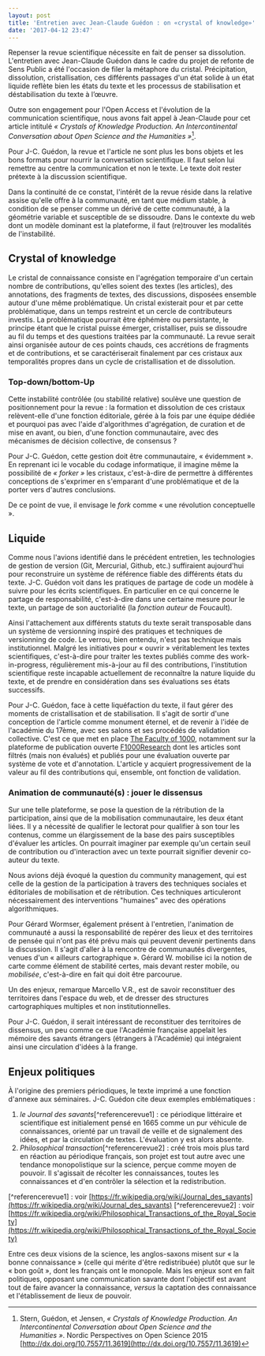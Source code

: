 ```yaml
---
layout: post
title: 'Entretien avec Jean-Claude Guédon : on «crystal of knowledge»'
date: '2017-04-12 23:47'
---
```


Repenser la revue scientifique nécessite en fait de penser sa dissolution. L'entretien avec Jean-Claude Guédon dans le cadre du projet de refonte de Sens Public a été l'occasion de filer la métaphore du cristal. Précipitation, dissolution, cristallisation, ces différents passages d'un état solide à un état liquide reflète bien les états du texte et les processus de stabilisation et déstabilisation du texte à l’œuvre.

Outre son engagement pour l'Open Access et l'évolution de la communication scientifique, nous avons fait appel à Jean-Claude pour cet article intitulé _« Crystals of Knowledge Production. An Intercontinental Conversation about Open Science and the Humanities »_[^articleCrystal].

[^articleCrystal]: Stern, Guédon, et Jensen, _« Crystals of Knowledge Production. An Intercontinental Conversation about Open Science and the Humanities »_. Nordic Perspectives on Open Science
 2015 [http://dx.doi.org/10.7557/11.3619](http://dx.doi.org/10.7557/11.3619)

Pour J-C. Guédon, la revue et l'article ne sont plus les bons objets et les bons formats pour nourrir la conversation scientifique. Il faut selon lui remettre au centre la communication et non le texte. Le texte doit rester prétexte à la discussion scientifique.

Dans la continuité de ce constat, l'intérêt de la revue réside dans la relative assise qu'elle offre à la communauté, en tant que médium stable, à condition de se penser comme un dérivé de cette communauté, à la géométrie variable et susceptible de se dissoudre. Dans le contexte du web dont un modèle dominant est la plateforme, il faut (re)trouver les modalités de l'instabilité.

## Crystal of knowledge

Le cristal de connaissance consiste en l'agrégation temporaire d'un certain nombre de contributions, qu'elles soient des textes (les articles), des annotations, des fragments de textes, des discussions, disposées ensemble autour d'une même problématique. Un cristal existerait pour et par cette problématique, dans un temps restreint et un cercle de contributeurs investis. La problématique pourrait être éphémère ou persistante, le principe étant que le cristal puisse émerger, cristalliser, puis se dissoudre au fil du temps et des questions traitées par la communauté. La revue serait ainsi organisée autour de ces points chauds, ces accrétions de fragments et de contributions, et se caractériserait finalement par ces cristaux aux temporalités propres dans un cycle de cristallisation et de dissolution.

### Top-down/bottom-Up

Cette instabilité contrôlée (ou stabilité relative) soulève une question de positionnement pour la revue :  la formation et dissolution de ces cristaux relèvent-elle d'une fonction éditoriale, gérée à la fois par une équipe dédiée et pourquoi pas avec l'aide d'algorithmes d'agrégation, de curation et de mise en avant, ou bien, d'une fonction communautaire, avec des mécanismes de décision collective, de consensus ?

Pour J-C. Guédon, cette gestion doit être communautaire, « évidemment ». En reprenant ici le vocable du codage informatique, il imagine même la possibilité de _« forker »_ les cristaux, c'est-à-dire de permettre à différentes conceptions de s'exprimer en s'emparant d'une problématique et de la porter vers d'autres conclusions.

De ce point de vue, il envisage le _fork_ comme « une révolution conceptuelle ».

<!-- Le cristal et la plateforme-territoire, repère cartésien dans lequel émergent ou cristallisent des objets temporaires. -->

## Liquide

Comme nous l'avions identifié dans le précédent entretien, les technologies de gestion de version (Git, Mercurial, Github, etc.) suffiraient aujourd'hui pour reconstruire un système de référence fiable des différents états du texte. J-C. Guédon voit dans les pratiques de partage de code un modèle à suivre pour les écrits scientifiques. En particulier en ce qui concerne le partage de responsabilité, c'est-à-dire dans une certaine mesure pour le texte, un partage de son auctorialité (la _fonction auteur_ de Foucault).

Ainsi l'attachement aux différents statuts du texte serait transposable dans un système de versionning inspiré des pratiques et techniques de versionning de code. Le verrou, bien entendu, n'est pas technique mais institutionnel. Malgré les initiatives pour « ouvrir » véritablement les textes scientifiques, c'est-à-dire pour traiter les textes publiés comme des work-in-progress, régulièrement mis-à-jour au fil des contributions, l'institution scientifique reste incapable actuellement de reconnaître la nature liquide du texte, et de prendre en considération dans ses évaluations ses états successifs.

Pour J-C. Guédon, face à cette liquéfaction du texte, il faut gérer des moments de cristallisation et de stabilisation. Il s'agit de sortir d'une conception de l'article comme monument éternel, et de revenir à l'idée de l'académie du 17ème, avec ses salons et ses procédés de validation collective. C'est ce que met en place [The Faculty of 1000](http://f1000.com/), notamment sur la plateforme de publication ouverte [F1000Research](https://f1000research.com/) dont les articles sont filtrés (mais non évalués) et publiés pour une évaluation ouverte par système de vote et d'annotation. L'article y acquiert progressivement de la valeur au fil des contributions qui, ensemble, ont fonction de validation.

### Animation de communauté(s) : jouer le dissensus

Sur une telle plateforme, se pose la question de la rétribution de la participation, ainsi que de la mobilisation communautaire, les deux étant liées. Il y a nécessité de qualifier le lectorat pour qualifier à son tour les contenus, comme un élargissement de la base des pairs susceptibles d'évaluer les articles. On pourrait imaginer par exemple qu'un certain seuil de contribution ou d'interaction avec un texte pourrait signifier devenir co-auteur du texte.

Nous avions déjà évoqué la question du community management, qui est celle de la gestion de la participation à travers des techniques sociales et éditoriales de mobilisation et de rétribution. Ces techniques articuleront nécessairement des interventions "humaines" avec des opérations algorithmiques.

Pour Gérard Wormser, également présent à l'entretien, l'animation de communauté a aussi la responsabilité de repérer des lieux et des territoires de pensée qui n'ont pas été prévu mais qui peuvent devenir pertinents dans la discussion. Il s'agit d'aller à la rencontre de communautés divergentes, venues d'un « ailleurs cartographique ». Gérard W. mobilise ici la notion de carte comme élément de stabilité certes, mais devant rester mobile, ou _mobilisée_, c'est-à-dire en fait qui doit être parcourue.

Un des enjeux, remarque Marcello V.R., est de savoir reconstituer des territoires dans l'espace du web, et de dresser des structures cartographiques multiples et non institutionnelles.

Pour J-C. Guédon, il serait intéressant de reconstituer des territoires de dissensus, un peu comme ce que l'Académie française appelait les mémoire des savants étrangers (étrangers à l'Académie) qui intégraient ainsi une circulation d'idées à la frange.

## Enjeux politiques

À l'origine des premiers périodiques, le texte imprimé a une fonction d'annexe aux séminaires. J-C. Guédon cite deux exemples emblématiques :

1. _le Journal des savants_[^referencerevue1] : ce périodique littéraire et scientifique est initialement pensé en 1665 comme un pur véhicule de connaissances, orienté par un travail de veille et de signalement des idées, et par la circulation de textes. L'évaluation y est alors absente.
2. _Philosophical transaction_[^referencerevue2] : créé trois mois plus tard en réaction au périodique français, son projet est tout autre avec une tendance monopolistique sur la science, perçue comme moyen de pouvoir. Il s'agissait de récolter les connaissances, toutes les connaissances et d'en contrôler la sélection et la redistribution.

[^referencerevue1] : voir [https://fr.wikipedia.org/wiki/Journal_des_savants](https://fr.wikipedia.org/wiki/Journal_des_savants)
[^referencerevue2] : voir [https://fr.wikipedia.org/wiki/Philosophical_Transactions_of_the_Royal_Society](https://fr.wikipedia.org/wiki/Philosophical_Transactions_of_the_Royal_Society)

Entre ces deux visions de la science, les anglos-saxons misent sur « la bonne connaissance » (celle qui mérite d'être redistribuée) plutôt que sur le « bon goût », dont les français ont le monopole. Mais les enjeux sont en fait politiques, opposant une communication savante dont l'objectif est avant tout de faire avancer la connaissance, _versus_ la captation des connaissance et l'établissement de lieux de pouvoir.
